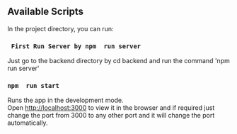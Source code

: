 
## Available Scripts

In the project directory, you can run:



### ` First Run Server by npm  run server`
Just go to the backend directory by cd backend and run the command 'npm run server'

### `npm  run start`

Runs the app in the development mode.\
Open [http://localhost:3000](http://localhost:3000) to view it in the browser and if required just change the port from 3000 to any other port and it will change the port automatically.



